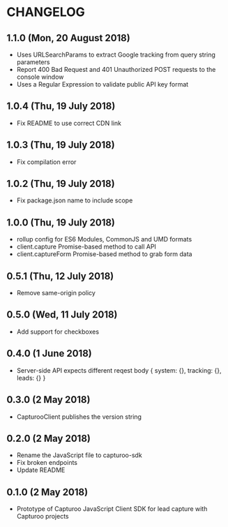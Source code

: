 # CHANGELOG
## 1.1.0 (Mon, 20 August 2018)
+ Uses URLSearchParams to extract Google tracking from query string parameters
+ Report 400 Bad Request and 401 Unauthorized POST requests to the console window
+ Uses a Regular Expression to validate public API key format

## 1.0.4 (Thu, 19 July 2018)
+ Fix README to use correct CDN link

## 1.0.3 (Thu, 19 July 2018)
+ Fix compilation error

## 1.0.2 (Thu, 19 July 2018)
+ Fix package.json name to include scope

## 1.0.0 (Thu, 19 July 2018)
+ rollup config for ES6 Modules, CommonJS and UMD formats
+ client.capture Promise-based method to call API
+ client.captureForm Promise-based method to grab form data

## 0.5.1 (Thu, 12 July 2018)
+ Remove same-origin policy

## 0.5.0 (Wed, 11 July 2018)
+ Add support for checkboxes

## 0.4.0 (1 June 2018)
+ Server-side API expects different reqest body { system: {}, tracking: {}, leads: {} }

## 0.3.0 (2 May 2018)
+ CapturooClient publishes the version string

## 0.2.0 (2 May 2018)
+ Rename the JavaScript file to capturoo-sdk
+ Fix broken endpoints
+ Update README

## 0.1.0 (2 May 2018)
+ Prototype of Capturoo JavaScript Client SDK for lead capture with Capturoo projects
